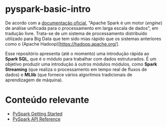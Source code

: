 # pyspark-basic-intro

De acordo com a [documentação oficial](https://spark.apache.org/docs/latest/), "Apache Spark é um motor (*engine*) de análise unificada para o processamento em larga escala de dados", em tradução livre. Trata-se de um sistema de processamento distribuído utilizado para Big Data que tem sido mias rápido que os sistemas anteriores como o (Apache Hadoop)[https://hadoop.apache.org/].

Esse repositório apresenta (até o momento) uma introdução rápida ao **Spark SQL**, que é o módulo para trabalhar com dados estruturados. É um objetivo produzir uma introdução à outros módulos módulos, como **Spark Streaming** (que realiza o processamento em tempo real de fluxos de dados) e **MLlib** (que fornece vários algoritmos tradicionais de aprendizagem de máquina).

# Conteúdo relevante

 - [PySpark Getting Started](https://spark.apache.org/docs/latest/api/python/getting_started/index.html)
 - [PySpark API Reference](https://spark.apache.org/docs/latest/api/python/reference/index.html)
